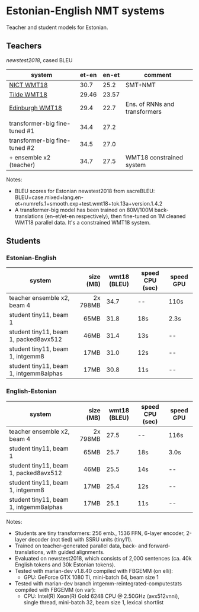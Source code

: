 # Estonian-English NMT systems

Teacher and student models for Estonian.


## Teachers

_newstest2018_, cased BLEU

| system | et-en | en-et | comment |
|--------|-------|-------|---------|
| [NICT WMT18](http://www.statmt.org/wmt18/pdf/WMT046.pdf)      | 30.7  | 25.2  | SMT+NMT
| [Tilde WMT18](http://www.statmt.org/wmt18/pdf/WMT050.pdf)     | 29.46 | 23.57 |
| [Edinburgh WMT18](http://www.statmt.org/wmt18/pdf/WMT039.pdf) | 29.4  | 22.7  | Ens. of RNNs and transformers
||||
| transformer-big fine-tuned #1                                 | 34.4  | 27.2  |
| transformer-big fine-tuned #2                                 | 34.5  | 27.0  |
| + ensemble x2 (teacher)                                       | 34.7  | 27.5  | WMT18 constrained system


Notes:

* BLEU scores for Estonian newstest2018 from sacreBLEU:
  BLEU+case.mixed+lang.en-et+numrefs.1+smooth.exp+test.wmt18+tok.13a+version.1.4.2
* A transformer-big model has been trained on 80M/100M back-translations
  (en-et/et-en respectively), then fine-tuned on 1M cleaned WMT18 parallel data.
  It's a constrained WMT18 system.


## Students


### Estonian-English

| system                                   | size (MB) | wmt18 (BLEU) | speed CPU (sec) | speed GPU |
|------------------------------------------|----------:|--------------|-----------------|-----------|
| teacher ensemble x2, beam 4              | 2x 798MB | 34.7  | --  | 110s |
| student tiny11, beam 1                   |     65MB | 31.8  | 18s | 2.3s |
| student tiny11, beam 1, packed8avx512    |     46MB | 31.4  | 13s | --   |
| student tiny11, beam 1, intgemm8         |     17MB | 31.0  | 12s | --   |
| student tiny11, beam 1, intgemm8alphas   |     17MB | 30.8  | 11s | --   |



### English-Estonian

| system                                   | size (MB) | wmt18 (BLEU) | speed CPU (sec) | speed GPU |
|------------------------------------------|----------:|--------------|-----------------|-----------|
| teacher ensemble x2, beam 4              | 2x 798MB | 27.5  | --  | 116s |
| student tiny11, beam 1                   |     65MB | 25.7  | 18s | 3.0s |
| student tiny11, beam 1, packed8avx512    |     46MB | 25.5  | 14s | --   |
| student tiny11, beam 1, intgemm8         |     17MB | 25.4  | 12s | --   |
| student tiny11, beam 1, intgemm8alphas   |     17MB | 25.1  | 11s | --   |

Notes:

* Students are tiny transformers: 256 emb., 1536 FFN, 6-layer encoder, 2-layer
  decoder (not tied) with SSRU units (tiny11).
* Trained on teacher-generated parallel data, back- and forward-translations,
  with guided alignments.
* Evaluated on newstest2018, which consists of 2,000 sentences (ca. 40k English
  tokens and 30k Estonian tokens).
* Tested with marian-dev v1.8.40 compiled with FBGEMM (on elli):
  * GPU: GeForce GTX 1080 Ti, mini-batch 64, beam size 1
* Tested with marian-dev branch intgemm-reintegrated-computestats compiled with FBGEMM (on var):
  * CPU: Intel(R) Xeon(R) Gold 6248 CPU @ 2.50GHz (avx512vnni), single thread,
    mini-batch 32, beam size 1, lexical shortlist
